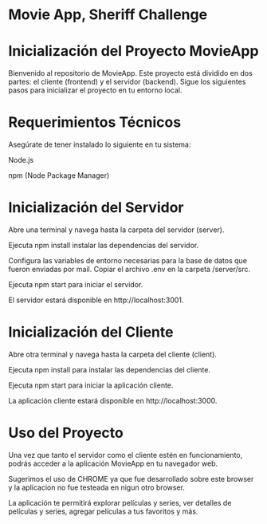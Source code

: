 # Movie App, Sheriff Challenge

# Inicialización del Proyecto MovieApp
Bienvenido al repositorio de MovieApp. Este proyecto está dividido en dos partes: el cliente (frontend) y el servidor (backend). Sigue los siguientes pasos para inicializar el proyecto en tu entorno local.

# Requerimientos Técnicos
Asegúrate de tener instalado lo siguiente en tu sistema:

Node.js

npm (Node Package Manager)

# Inicialización del Servidor
Abre una terminal y navega hasta la carpeta del servidor (server).

Ejecuta npm install instalar las dependencias del servidor.

Configura las variables de entorno necesarias para la base de datos que fueron enviadas por mail. Copiar el archivo .env en la carpeta /server/src.

Ejecuta npm start para iniciar el servidor.

El servidor estará disponible en http://localhost:3001.

# Inicialización del Cliente
Abre otra terminal y navega hasta la carpeta del cliente (client).

Ejecuta npm install para instalar las dependencias del cliente.

Ejecuta npm start para iniciar la aplicación cliente.

La aplicación cliente estará disponible en http://localhost:3000.

# Uso del Proyecto
Una vez que tanto el servidor como el cliente estén en funcionamiento, podrás acceder a la aplicación MovieApp en tu navegador web. 

Sugerimos el uso de CHROME ya que fue desarrollado sobre este browser y la aplicacion no fue testeada en nigun otro browser.

La aplicación te permitirá explorar películas y series, ver detalles de películas y series, agregar películas a tus favoritos y más.

